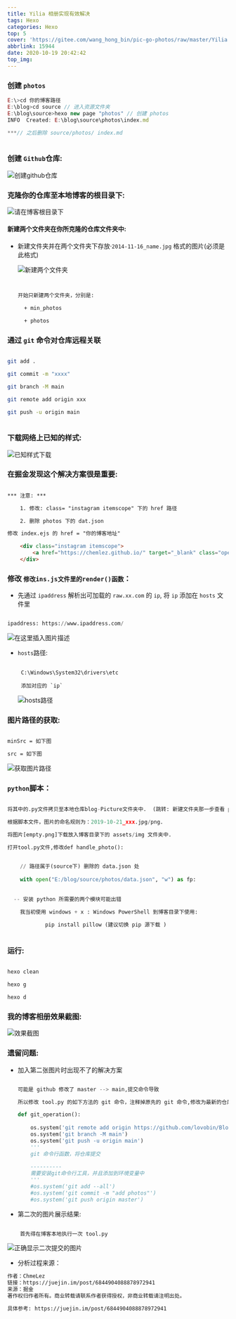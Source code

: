 ```yaml
---
title: Yilia 相册实现有效解决
tags: Hexo
categories: Hexo
top: 5
cover: 'https://gitee.com/wang_hong_bin/pic-go-photos/raw/master/Yilia.png'
abbrlink: 15944
date: 2020-10-19 20:42:42
top_img:
---
```


### 创建 `photos`

```javascript
E:\>cd 你的博客路径
E:\blog>cd source // 进入资源文件夹
E:\blog\source>hexo new page "photos" // 创建 photos
INFO  Created: E:\blog\source\photos\index.md 

***// 之后删除 source/photos/ index.md
    
```

###  创建 `Github`仓库:

![创建github仓库](https://img-blog.csdnimg.cn/2020101920485210.png?x-oss-process=image/watermark,type_ZmFuZ3poZW5naGVpdGk,shadow_10,text_aHR0cHM6Ly9ibG9nLmNzZG4ubmV0L3dlaXhpbl80MzM0MDQyMA==,size_16,color_FFFFFF,t_70#pic_center)



### 克隆你的仓库至本地博客的根目录下:

![请在博客根目录下](https://img-blog.csdnimg.cn/20201019205449237.png?x-oss-process=image/watermark,type_ZmFuZ3poZW5naGVpdGk,shadow_10,text_aHR0cHM6Ly9ibG9nLmNzZG4ubmV0L3dlaXhpbl80MzM0MDQyMA==,size_16,color_FFFFFF,t_70#pic_center)



#### 新建两个文件夹在你所克隆的仓库文件夹中: 

+ 新建文件夹并在两个文件夹下存放·`2014-11-16_name.jpg` 格式的图片(必须是此格式)

  ![新建两个文件夹](https://img-blog.csdnimg.cn/20201019205859490.png?x-oss-process=image/watermark,type_ZmFuZ3poZW5naGVpdGk,shadow_10,text_aHR0cHM6Ly9ibG9nLmNzZG4ubmV0L3dlaXhpbl80MzM0MDQyMA==,size_16,color_FFFFFF,t_70#pic_center)

  ```html
  
  
  开始只新建两个文件夹，分别是:
  
  	+ min_photos
  
  	+ photos
  
  ```

  

###  通过 `git` 命令对仓库远程关联

```bash

git add .

git commit -m "xxxx"

git branch -M main

git remote add origin xxx

git push -u origin main
                
```



### 下载网络上已知的样式:

![已知样式下载](https://img-blog.csdnimg.cn/20201019210552545.png?x-oss-process=image/watermark,type_ZmFuZ3poZW5naGVpdGk,shadow_10,text_aHR0cHM6Ly9ibG9nLmNzZG4ubmV0L3dlaXhpbl80MzM0MDQyMA==,size_16,color_FFFFFF,t_70#pic_center)



### 在掘金发现这个解决方案很是重要:

```html

*** 注意: ***

	1. 修改: class= "instagram itemscope" 下的 href 路径

	2. 删除 photos 下的 dat.json

修改 index.ejs 的 href = "你的博客地址"

    <div class="instagram itemscope">
        <a href="https://chemlez.github.io/" target="_blank" class="open-ins">图片正在加载中…</a>
    </div>

```



### 修改 `修改ins.js文件里的render()函数`：

+ 先通过 `ipaddress`   解析出可加载的 `raw.xx.com` 的 `ip`, 将 `ip` 添加在 `hosts` 文件里

```python

ipaddress: https://www.ipaddress.com/

```

![在这里插入图片描述](https://img-blog.csdnimg.cn/20201019211952623.png?x-oss-process=image/watermark,type_ZmFuZ3poZW5naGVpdGk,shadow_10,text_aHR0cHM6Ly9ibG9nLmNzZG4ubmV0L3dlaXhpbl80MzM0MDQyMA==,size_16,color_FFFFFF,t_70#pic_center)

+ `hosts`路径:

  ```python
   
   C:\Windows\System32\drivers\etc
          
   添加对应的 `ip`
  ```

  ![hosts路径](https://img-blog.csdnimg.cn/20201019212505974.png?x-oss-process=image/watermark,type_ZmFuZ3poZW5naGVpdGk,shadow_10,text_aHR0cHM6Ly9ibG9nLmNzZG4ubmV0L3dlaXhpbl80MzM0MDQyMA==,size_16,color_FFFFFF,t_70#pic_center)



###  图片路径的获取:

```html

minSrc = 如下图

src = 如下图
```



![获取图片路径](https://img-blog.csdnimg.cn/20201019213247705.gif#pic_center)

### `python`脚本：

```python

将其中的.py文件拷贝至本地仓库blog-Picture文件夹中.  (跳转: 新建文件夹那一步查看 python 文件 )

根据脚本文件，图片的命名规则为：2019-10-21_xxx.jpg/png.

将图片[empty.png]下载放入博客目录下的 assets/img 文件夹中.

打开tool.py文件,修改def handle_photo():

    
    // 路径属于(source下) 删除的 data.json 处
    
    with open("E:/blog/source/photos/data.json", "w") as fp:
        
      
  -- 安装 python 所需要的两个模块可能出错

	我当初使用 windows + x : Windows PowerShell 到博客目录下使用: 
            
            pip install pillow (建议切换 pip 源下载 )
            
```



### 运行:

```bash

hexo clean

hexo g

hexo d

```



### 我的博客相册效果截图:

![效果截图](https://img-blog.csdnimg.cn/20201019214735290.png?x-oss-process=image/watermark,type_ZmFuZ3poZW5naGVpdGk,shadow_10,text_aHR0cHM6Ly9ibG9nLmNzZG4ubmV0L3dlaXhpbl80MzM0MDQyMA==,size_16,color_FFFFFF,t_70#pic_center)



### 遗留问题:

+ 加入第二张图片时出现不了的解决方案

  ```python
  
  可能是 github 修改了 master --> main,提交命令导致
  
  所以修改 tool.py 的如下方法的 git 命令，注释掉原先的 git 命令,修改为最新的仓库关联方式
  
  def git_operation():
      
      os.system('git remote add origin https://github.com/lovobin/Blog-Back-Up.git')
      os.system('git branch -M main')
      os.system('git push -u origin main')
      '''
      git 命令行函数，将仓库提交
      
      ----------
      需要安装git命令行工具，并且添加到环境变量中
      '''
      #os.system('git add --all')
      #os.system('git commit -m "add photos"')
      #os.system('git push origin master')
  ```

  

+ 第二次的图片展示结果:
```python 
	
	首先得在博客本地执行一次 tool.py 

```
 ![正确显示二次提交的图片](https://img-blog.csdnimg.cn/20201020100626447.png?x-oss-process=image/watermark,type_ZmFuZ3poZW5naGVpdGk,shadow_10,text_aHR0cHM6Ly9ibG9nLmNzZG4ubmV0L3dlaXhpbl80MzM0MDQyMA==,size_16,color_FFFFFF,t_70#pic_center)

+ 分析过程来源：

```html
作者：ChmeLez
链接：https://juejin.im/post/6844904088878972941
来源：掘金
著作权归作者所有。商业转载请联系作者获得授权，非商业转载请注明出处。

具体参考: https://juejin.im/post/6844904088878972941
```